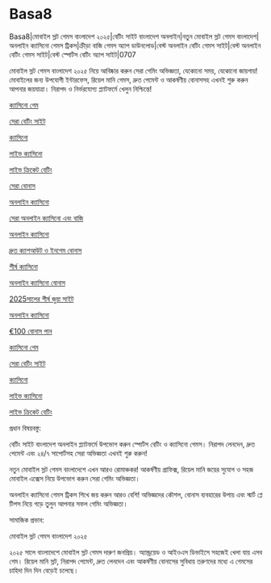 # Basa8
Basa8|মোবাইল স্লট গেমস বাংলাদেশ ২০২৫|বেটিং সাইট বাংলাদেশ অনলাইন|নতুন মোবাইল স্লট গেমস বাংলাদেশ|অনলাইন ক্যাসিনো গেমস ট্রিকস|ক্রীড়া বাজি গেমস অ্যাপ ডাউনলোড|বেস্ট অনলাইন বেটিং গেমস সাইট|বেস্ট অনলাইন বেটিং গেমস সাইট|বেস্ট স্পোর্টস বেটিং অ্যাপ সাইট|0707

মোবাইল স্লট গেমস বাংলাদেশ ২০২৫ নিয়ে আবিষ্কার করুন সেরা গেমিং অভিজ্ঞতা, যেকোনো সময়, যেকোনো জায়গায়! মোবাইলের জন্য উপযোগী ইন্টারফেস, রিয়েল মানি গেমস, দ্রুত পেমেন্ট ও আকর্ষণীয় বোনাসসহ এখনই শুরু করুন আপনার জয়যাত্রা। নিরাপদ ও নির্ভরযোগ্য প্ল্যাটফর্মে খেলুন নিশ্চিন্তে!

<a href="https://basa8pc.com/">ক্যাসিনো গেম</a>

<a href="https://basa8pc.net/">সেরা বেটিং সাইট</a>

<a href="https://basa8live.com/">ক্যাসিনো</a>

<a href="https://basa8live.net/">লাইভ ক্যাসিনো</a>

<a href="https://basa8uk.com/">লাইভ ক্রিকেট বেটিং</a>

<a href="https://basa8uk.net/">সেরা বোনাস</a>

<a href="https://basa8hub.com/">অনলাইন ক্যাসিনো</a>

<a href="https://basa8hub.net/">সেরা অনলাইন ক্যাসিনো এবং বাজি</a>

<a href="https://basa8sx.com/">অনলাইন ক্যাসিনো</a>

<a href="https://basa8sx.net/">দ্রুত ক্যাশআউট ও ইনগেম বোনাস</a>

<a href="https://basa8wap.net/">শীর্ষ ক্যাসিনো</a>

<a href="https://basa8wap.com/">অনলাইন ক্যাসিনো বোনাস</a>

<a href="https://basa8now.com/">2025সালের শীর্ষ জুয়া সাইট</a>

<a href="https://basa8now.net/">অনলাইন ক্যাসিনো </a>

<a href="https://basa8pro.com/">€100 বোনাস পান</a>

<a href="https://basa8pc.com/">ক্যাসিনো গেম</a>

<a href="https://basa8pc.net/">সেরা বেটিং সাইট</a>

<a href="https://basa8live.com/">ক্যাসিনো</a>

<a href="https://basa8live.net/">লাইভ ক্যাসিনো</a>

<a href="https://basa8uk.com/">লাইভ ক্রিকেট বেটিং</a>

প্রধান বিষয়বস্তু:

বেটিং সাইট বাংলাদেশ অনলাইন প্ল্যাটফর্মে উপভোগ করুন স্পোর্টস বেটিং ও ক্যাসিনো গেমস। নিরাপদ লেনদেন, দ্রুত পেমেন্ট এবং ২৪/৭ সাপোর্টসহ সেরা অভিজ্ঞতা এখনই শুরু করুন!

নতুন মোবাইল স্লট গেমস বাংলাদেশে এখন আরও রোমাঞ্চকর! আকর্ষণীয় গ্রাফিক্স, রিয়েল মানি জয়ের সুযোগ ও সহজ মোবাইল এক্সেস নিয়ে উপভোগ করুন সেরা গেমিং অভিজ্ঞতা।

অনলাইন ক্যাসিনো গেমস ট্রিকস শিখে জয় করুন আরও বেশি! অভিজ্ঞদের কৌশল, বোনাস ব্যবহারের উপায় এবং স্মার্ট প্লে টিপস নিয়ে গড়ে তুলুন আপনার সফল গেমিং অভিজ্ঞতা।

সামাজিক প্রভাব:

মোবাইল স্লট গেমস বাংলাদেশ ২০২৫

২০২৫ সালে বাংলাদেশে মোবাইল স্লট গেমস দারুণ জনপ্রিয়। অ্যান্ড্রয়েড ও আইওএস ডিভাইসে সহজেই খেলা যায় এসব গেম। রিয়েল মানি স্লট, নিরাপদ পেমেন্ট, দ্রুত লেনদেন এবং আকর্ষণীয় বোনাসের সুবিধায় তরুণদের মধ্যে এ গেমসের চাহিদা দিন দিন বেড়েই চলেছে।
